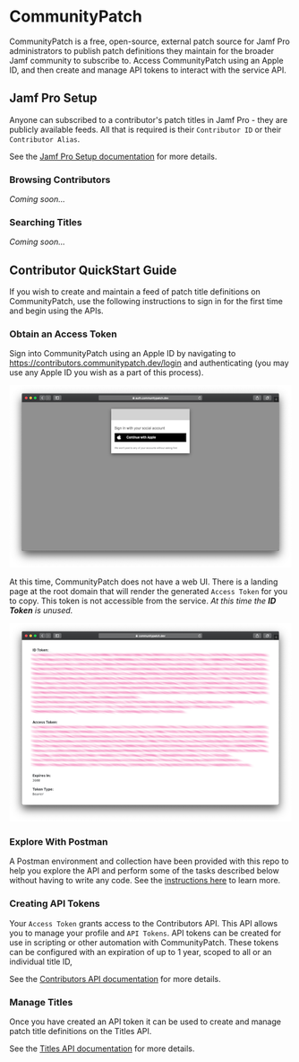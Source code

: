 # CommunityPatch

CommunityPatch is a free, open-source, external patch source for Jamf Pro administrators to publish patch definitions they maintain for the broader Jamf community to subscribe to. Access CommunityPatch using an Apple ID, and then create and manage API tokens to interact with the service API.

## Jamf Pro Setup

Anyone can subscribed to a contributor's patch titles in Jamf Pro - they are publicly available feeds. All that is required is their `Contributor ID` or their `Contributor Alias`.

See the [Jamf Pro Setup documentation](docs/JamfProSetup.md) for more details.

### Browsing Contributors

_Coming soon..._

### Searching Titles

_Coming soon..._

## Contributor QuickStart Guide

If you wish to create and maintain a feed of patch title definitions on CommunityPatch, use the following instructions to sign in for the first time and begin using the APIs.

### Obtain an Access Token

Sign into CommunityPatch using an Apple ID by navigating to https://contributors.communitypatch.dev/login and authenticating (you may use any Apple ID you wish as a part of this process).

![Apple ID Sign In](images/AppleID-Sign-In.png)

At this time, CommunityPatch does not have a web UI. There is a landing page at the root domain that will render the generated `Access Token` for you to copy. This token is not accessible from the service. _At this time the **ID Token** is unused._

![Apple ID Sign In](images/Tokens-Page.png)

### Explore With Postman

A Postman environment and collection have been provided with this repo to help you explore the API and perform some of the tasks described below without having to write any code. See the [instructions here](postman-collections/Postman.md) to learn more.

### Creating API Tokens

Your `Access Token` grants access to the Contributors API. This API allows you to manage your profile and `API Tokens`. API tokens can be created for use in scripting or other automation with CommunityPatch. These tokens can be configured with an expiration of up to 1 year, scoped to all or an individual title ID, 

See the [Contributors API documentation](apis/contributors/ContributorsAPI.md) for more details.

### Manage Titles

Once you have created an API token it can be used to create and manage patch title definitions on the Titles API. 

See the [Titles API documentation](apis/titles/TitlesAPI.md) for more details.
